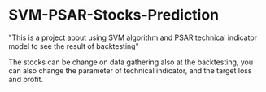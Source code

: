 # SVM-PSAR-Stocks-Prediction
"This is a project about using SVM algorithm and PSAR technical indicator model to see the result of backtesting"

The stocks can be change on data gathering also at the backtesting, you can also change the parameter of technical indicator, and the target loss and profit.
